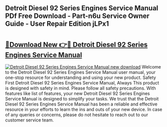 ## Detroit Diesel 92 Series Engines Service Manual PDf Free Download - Part-n6u Service Owner Guide - User Repair Edition jLPx1

# <h2><a href="http://bc52556.oget.top/?id=Detroit+Diesel+92+Series+Engines+Service+Manual">🔗Download New 👉🔴 Detroit Diesel 92 Series Engines Service Manual</a></h2>

[![Detroit Diesel 92 Series Engines Service Manual new download](https://i.imgur.com/5g1atiW.png)](http://bc52556.oget.top/?id=Detroit+Diesel+92+Series+Engines+Service+Manual)
Welcome to the Detroit Diesel 92 Series Engines Service Manual user manual, your one-stop resource for understanding and using your new product. Safety First Detroit Diesel 92 Series Engines Service Manual, Always This product is designed with safety in mind. Please follow all safety precautions. With features like list of features, your new Detroit Diesel 92 Series Engines Service Manual is designed to simplify your tasks. We trust that the Detroit Diesel 92 Series Engines Service Manual has been a reliable and effective resource in your efforts to learn the ins and outs of your new device. In case of any queries or concerns, please do not hesitate to reach out to our customer service team.
